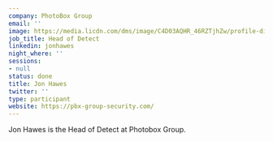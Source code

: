 ```yaml
---
company: PhotoBox Group
email: ''
image: https://media.licdn.com/dms/image/C4D03AQHR_46RZTjhZw/profile-displayphoto-shrink_800_800/0?e=1562803200&v=beta&t=eZoKUTXyvEauXFX1TJ7LAkYj1EbXKDrvqCS4n4P6YRg
job_title: Head of Detect
linkedin: jonhawes
night_where: ''
sessions:
- null
status: done
title: Jon Hawes
twitter: ''
type: participant
website: https://pbx-group-security.com/
---
```


Jon Hawes is the Head of Detect at Photobox Group.